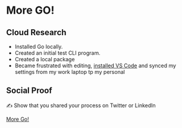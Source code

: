 # More GO!

## Cloud Research

- Installed Go locally.
- Created an initial test CLI program.
- Created a local package
- Became frustrated with editing, [installed VS Code](https://code.visualstudio.com/download) and synced my settings from my work laptop tp my personal

## Social Proof

✍️ Show that you shared your process on Twitter or LinkedIn

[More Go!](https://twitter.com/mejenks/status/1285682032690044937)
